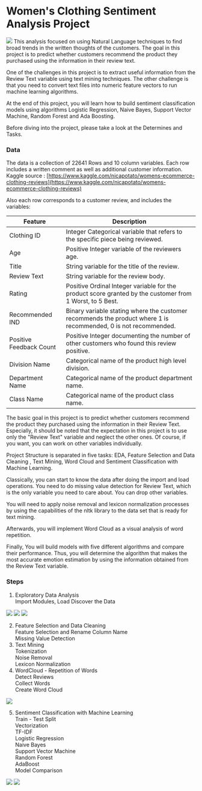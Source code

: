 # Women's Clothing Sentiment Analysis Project 


<img src='Shopping.jpg'>
This analysis focused on using Natural Language techniques to find broad trends in the written thoughts of the customers. The goal in this project is to predict whether customers recommend the product they purchased using the information in their review text.

One of the challenges in this project is to extract useful information from the Review Text variable using text mining techniques. The other challenge is that you need to convert text files into numeric feature vectors to run machine learning algorithms.

At the end of this project, you will learn how to build sentiment classification models using algorithms Logistic Regression, Naive Bayes, Support Vector Machine, Random Forest and Ada Boosting.

Before diving into the project, please take a look at the Determines and Tasks.  


### Data  
The data is a collection of 22641 Rows and 10 column variables. Each row includes a written comment as well as additional customer information. Kaggle source : [https://www.kaggle.com/nicapotato/womens-ecommerce-clothing-reviews](https://www.kaggle.com/nicapotato/womens-ecommerce-clothing-reviews)

Also each row corresponds to a customer review, and includes the variables:

|Feature | Description|
| ---|---|
|Clothing ID | Integer Categorical variable that refers to the specific piece being reviewed.|
|Age | Positive Integer variable of the reviewers age.|
|Title | String variable for the title of the review.|
|Review Text | String variable for the review body.|
|Rating | Positive Ordinal Integer variable for the product score granted by the customer from 1 Worst, to 5 Best.|
|Recommended IND | Binary variable stating where the customer recommends the product where 1 is recommended, 0 is not recommended.|
|Positive Feedback Count | Positive Integer documenting the number of other customers who found this review positive.|
|Division Name | Categorical name of the product high level division.|
|Department Name | Categorical name of the product department name.|
|Class Name | Categorical name of the product class name.|

The basic goal in this project is to predict whether customers recommend the product they purchased using the information in their Review Text. Especially, it should be noted that the expectation in this project is to use only the "Review Text" variable and neglect the other ones. Of course, if you want, you can work on other variables individually.

Project Structure is separated in five tasks: EDA, Feature Selection and Data Cleaning , Text Mining, Word Cloud and Sentiment Classification with Machine Learning.

Classically, you can start to know the data after doing the import and load operations. You need to do missing value detection for Review Text, which is the only variable you need to care about. You can drop other variables.

You will need to apply noise removal and lexicon normalization processes by using the capabilities of the nltk library to the data set that is ready for text mining.

Afterwards, you will implement Word Cloud as a visual analysis of word repetition.

Finally, You will build models with five different algorithms and compare their performance. Thus, you will determine the algorithm that makes the most accurate emotion estimation by using the information obtained from the Review Text variable.

### Steps
1. Exploratory Data Analysis  
Import Modules, Load Discover the Data  

<img src='Target.PNG'>

<img src='Recom_Rating.PNG'>

<img src='Rating_Recom.PNG'>

2. Feature Selection and Data Cleaning  
Feature Selection and Rename Column Name  
Missing Value Detection  
3. Text Mining  
Tokenization  
Noise Removal  
Lexicon Normalization  
4. WordCloud - Repetition of Words  
Detect Reviews  
Collect Words  
Create Word Cloud  

<img src='WordCloud.PNG'>  

5. Sentiment Classification with Machine Learning  
Train - Test Split  
Vectorization   
TF-IDF  
Logistic Regression  
Naive Bayes  
Support Vector Machine  
Random Forest  
AdaBoost  
Model Comparison  

<img src='accuracy.PNG'>  

<img src='F1scores.PNG'>  
